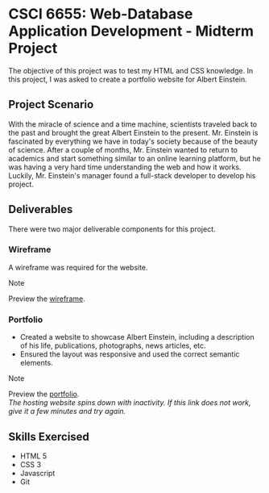 # CSCI 6655: Web-Database Application Development - Midterm Project
The objective of this project was to test my HTML and CSS knowledge. In this project, I was asked to create a portfolio website for Albert Einstein.

## Project Scenario
With the miracle of science and a time machine, scientists traveled back to the past and brought the great Albert Einstein to the present. Mr. Einstein is fascinated by everything we have in today's society because of the beauty of science. After a couple of months, Mr. Einstein wanted to return to academics and start something similar to an online learning platform, but he was having a very hard time understanding the web and how it works. Luckily, Mr. Einstein's manager found a full-stack developer to develop his project.

## Deliverables
There were two major deliverable components for this project.

### Wireframe
A wireframe was required for the website.

> [!NOTE]
> Preview the [wireframe](https://i.ibb.co/Jcnb6PQ/Q2-Midterm-Wireframe-Justin-Pelletier.jpg).

### Portfolio
- Created a website to showcase Albert Einstein, including a description of his life, publications, photographs, news articles, etc.
- Ensured the layout was responsive and used the correct semantic elements.

> [!NOTE]
> Preview the [portfolio](https://csci-6655-midterm-albert-einstein.onrender.com/). <br>
> *The hosting website spins down with inactivity. If this link does not work, give it a few minutes and try again.*

## Skills Exercised
- HTML 5
- CSS 3
- Javascript
- Git
